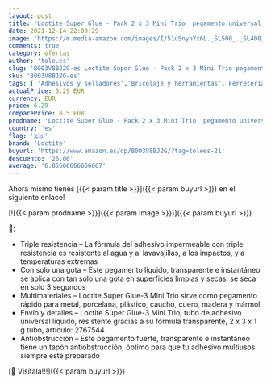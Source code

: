 ```yaml
---
layout: post
title: 'Loctite Super Glue - Pack 2 x 3 Mini Trio  pegamento universal con triple resistencia  adhesivo transparente  pegamento instantáneo y fuerza instantánea  2 x 3 x 1 g'
date: 2021-12-14 22:09:29
image: 'https://m.media-amazon.com/images/I/51uSnynYx6L._SL500_._SL400_.jpg'
comments: true
category: ofertas
author: 'tole.es'
slug: 'B003V8BJ2G-es Loctite Super Glue - Pack 2 x 3 Mini Trio pegamento...'
sku: 'B003V8BJ2G-es'
tags: [ 'Adhesivos y selladores','Bricolaje y herramientas','Ferretería','Pegamentos instantáneos','loctite', ]
actualPrice: 6.29 EUR
currency: EUR
price: 6.29
comparePrice: 8.5 EUR
prodname: 'Loctite Super Glue - Pack 2 x 3 Mini Trio  pegamento universal con triple resistencia  adhesivo transparente  pegamento instantáneo y fuerza instantánea  2 x 3 x 1 g'
country: 'es'
flag: '🇪🇸'
brand: 'Loctite'
buyurl: 'https://www.amazon.es/dp/B003V8BJ2G/?tag=tolees-21'
descuento: '26.00'
average: '6.85666666666667'
---
```


Ahora mismo tienes [{{< param title >}}]({{< param buyurl >}}) en el siguiente enlace!

[![{{< param prodname >}}]({{< param image >}})]({{< param buyurl >}})

🔎:

- Triple resistencia – La fórmula del adhesivo impermeable con triple resistencia es resistente al agua y al lavavajillas, a los impactos, y a temperaturas extremas
- Con solo una gota – Este pegamento líquido, transparente e instantáneo se aplica con tan solo una gota en superficies limpias y secas; se seca en solo 3 segundos
- Multimateriales – Loctite Super Glue-3 Mini Trio sirve como pegamento rápido para metal, porcelana, plástico, caucho, cuero, madera y mármol
- Envío y detalles – Loctite Super Glue-3 Mini Trio, tubo de adhesivo universal líquido, resistente gracias a su fórmula transparente, 2 x 3 x 1 g tubo, artículo: 2767544
- Antiobstrucción – Este pegamento fuerte, transparente e instantáneo tiene un tapón antiobstrucción; óptimo para que tu adhesivo multiusos siempre esté preparado

[🛒 Visítala!!!]({{< param buyurl >}})
